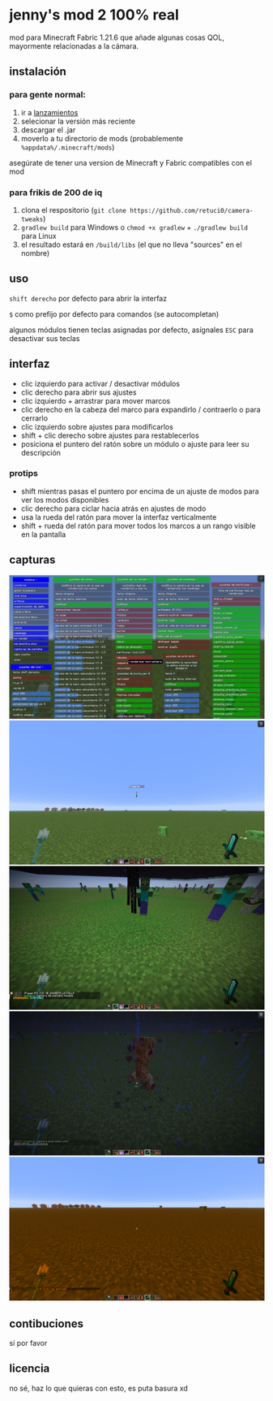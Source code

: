 # jenny's mod 2 100% real

mod para Minecraft Fabric 1.21.6 que añade algunas cosas QOL, mayormente relacionadas a la cámara.

## instalación

### para gente normal:
1. ir a [lanzamientos](https://github.com/retuci0/camera-tweaks/releases)
2. selecionar la versión más reciente
3. descargar el .jar
4. moverlo a tu directorio de mods (probablemente `%appdata%/.minecraft/mods`)

asegúrate de tener una version de Minecraft y Fabric compatibles con el mod

### para frikis de 200 de iq
1. clona el respositorio (`git clone https://github.com/retuci0/camera-tweaks`)
2. `gradlew build` para Windows o `chmod +x gradlew` + `./gradlew build` para Linux
3. el resultado estará en `/build/libs` (el que no lleva "sources" en el nombre)

## uso

`shift derecho` por defecto para abrir la interfaz

`$` como prefijo por defecto para comandos (se autocompletan)

algunos módulos tienen teclas asignadas por defecto, asígnales `ESC` para desactivar sus teclas

## interfaz

- clic izquierdo para activar / desactivar módulos
- clic derecho para abrir sus ajustes
- clic izquierdo + arrastrar para mover marcos
- clic derecho en la cabeza del marco para expandirlo / contraerlo o para cerrarlo
- clic izquierdo sobre ajustes para modificarlos
- shift + clic derecho sobre ajustes para restablecerlos
- posiciona el puntero del ratón sobre un módulo o ajuste para leer su descripción

### protips
- shift mientras pasas el puntero por encima de un ajuste de modos para ver los modos disponibles
- clic derecho para ciclar hacia atrás en ajustes de modo
- usa la rueda del ratón para mover la interfaz verticalmente
- shift + rueda del ratón para mover todos los marcos a un rango visible en la pantalla

## capturas

<img src="screenshots/ui.png" alt="interfaz">
<img src="screenshots/nametags.png" alt="nametags mostrando daño de un tridente">
<img src="screenshots/chatplus.png" alt="chatplus y capturas en uso">
<img src="screenshots/crits.png" alt="críticos">
<img src="screenshots/fullbright.png" alt="fullbright en modo gamma cambiando el color de los shaders">

## contibuciones

sí por favor

## licencia

no sé, haz lo que quieras con esto, es puta basura xd